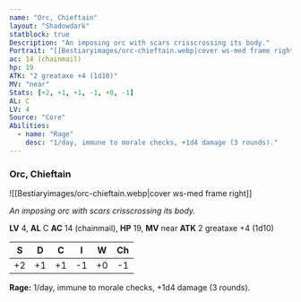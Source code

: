```yaml
---
name: "Orc, Chieftain"
layout: "Shadowdark"
statblock: true
Description: "An imposing orc with scars crisscrossing its body."
Portrait: "[[Bestiaryimages/orc-chieftain.webp|cover ws-med frame right]]"
ac: 14 (chainmail)
hp: 19
ATK: "2 greataxe +4 (1d10)"
MV: "near"
Stats: [+2, +1, +1, -1, +0, -1]
AL: C
LV: 4
Source: "Core"
Abilities:
  - name: "Rage"
    desc: "1/day, immune to morale checks, +1d4 damage (3 rounds)."
---
```


### Orc, Chieftain

![[Bestiaryimages/orc-chieftain.webp|cover ws-med frame right]]

_An imposing orc with scars crisscrossing its body._

**LV** 4, **AL** C
**AC** 14 (chainmail), **HP** 19, **MV** near
**ATK** 2 greataxe +4 (1d10)

|  S  |  D  |  C  |  I  |  W  |  Ch  |
|:---:|:---:|:---:|:---:|:---:|:----:|
| +2 | +1 | +1 | -1 | +0 | -1 |

**Rage:** 1/day, immune to morale checks, +1d4 damage (3 rounds).

